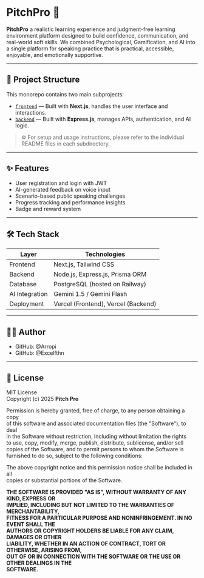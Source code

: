 # PitchPro 🎤

**PitchPro** a realistic learning experience and judgment-free learning environment platform designed to build confidence, communication, and real-world soft skills. We combined Psychological, Gamification, and AI into a single platform for speaking practice that is practical, accessible, enjoyable, and emotionally supportive.

---

## 🧭 Project Structure

This monorepo contains two main subprojects:

- [`frontend`](./frontend/README.md) — Built with **Next.js**, handles the user interface and interactions.
- [`backend`](./backend/README.md) — Built with **Express.js**, manages APIs, authentication, and AI logic.

> ⚙️ For setup and usage instructions, please refer to the individual README files in each subdirectory.

---

## ✨ Features
- User registration and login with JWT
- AI-generated feedback on voice input
- Scenario-based public speaking challenges
- Progress tracking and performance insights
- Badge and reward system

---

## 🛠️ Tech Stack

| Layer          | Technologies                         |
| -------------- | ------------------------------------ |
| Frontend       | Next.js, Tailwind CSS                |
| Backend        | Node.js, Express.js, Prisma ORM      |
| Database       | PostgreSQL (hosted on Railway)       |
| AI Integration | Gemini 1.5 / Gemini Flash            |
| Deployment     | Vercel (Frontend), Vercel (Backend) |


---
## 👨‍💻 Author

- GitHub: @Arropi
- GitHub: @Excelfthn

---
## 📄 License
MIT License  
Copyright (c) 2025 **Pitch Pro**

Permission is hereby granted, free of charge, to any person obtaining a copy  
of this software and associated documentation files (the "Software"), to deal  
in the Software without restriction, including without limitation the rights  
to use, copy, modify, merge, publish, distribute, sublicense, and/or sell  
copies of the Software, and to permit persons to whom the Software is  
furnished to do so, subject to the following conditions:

The above copyright notice and this permission notice shall be included in all  
copies or substantial portions of the Software.

**THE SOFTWARE IS PROVIDED "AS IS", WITHOUT WARRANTY OF ANY KIND, EXPRESS OR  
IMPLIED, INCLUDING BUT NOT LIMITED TO THE WARRANTIES OF MERCHANTABILITY,  
FITNESS FOR A PARTICULAR PURPOSE AND NONINFRINGEMENT. IN NO EVENT SHALL THE  
AUTHORS OR COPYRIGHT HOLDERS BE LIABLE FOR ANY CLAIM, DAMAGES OR OTHER  
LIABILITY, WHETHER IN AN ACTION OF CONTRACT, TORT OR OTHERWISE, ARISING FROM,  
OUT OF OR IN CONNECTION WITH THE SOFTWARE OR THE USE OR OTHER DEALINGS IN THE  
SOFTWARE.**
